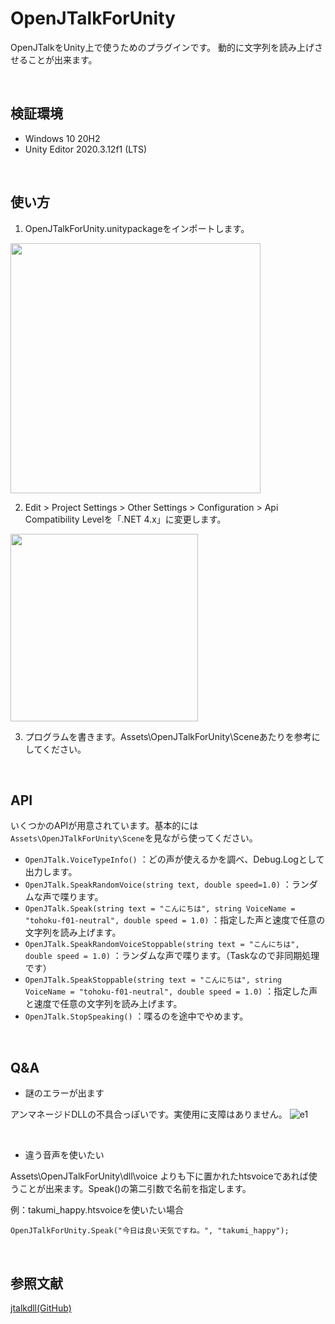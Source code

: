 # OpenJTalkForUnity
OpenJTalkをUnity上で使うためのプラグインです。
動的に文字列を読み上げさせることが出来ます。

<br>

## 検証環境
- Windows 10 20H2
- Unity Editor 2020.3.12f1 (LTS)

<br>

## 使い方
1. OpenJTalkForUnity.unitypackageをインポートします。

<img src="https://user-images.githubusercontent.com/33755507/129216066-e57e084a-2027-4d35-8f19-4ec0d4261dec.png" width="400">

2. Edit > Project Settings > Other Settings > Configuration > Api Compatibility Levelを「.NET 4.x」に変更します。
<img src="https://user-images.githubusercontent.com/33755507/129219061-f24d8638-56f9-405c-b91f-bc76951c6c4a.png" width="300">

3. プログラムを書きます。Assets\OpenJTalkForUnity\Sceneあたりを参考にしてください。

<br>

## API
いくつかのAPIが用意されています。基本的には`Assets\OpenJTalkForUnity\Scene`を見ながら使ってください。
- `OpenJTalk.VoiceTypeInfo()`
：どの声が使えるかを調べ、Debug.Logとして出力します。
- `OpenJTalk.SpeakRandomVoice(string text, double speed=1.0)`
：ランダムな声で喋ります。
- `OpenJTalk.Speak(string text = "こんにちは", string VoiceName = "tohoku-f01-neutral", double speed = 1.0)`
：指定した声と速度で任意の文字列を読み上げます。
- `OpenJTalk.SpeakRandomVoiceStoppable(string text = "こんにちは", double speed = 1.0)`
：ランダムな声で喋ります。（Taskなので非同期処理です）
- `OpenJTalk.SpeakStoppable(string text = "こんにちは", string VoiceName = "tohoku-f01-neutral", double speed = 1.0)`
：指定した声と速度で任意の文字列を読み上げます。
- `OpenJTalk.StopSpeaking()`
：喋るのを途中でやめます。

<br>

## Q&A
- 謎のエラーが出ます

アンマネージドDLLの不具合っぽいです。実使用に支障はありません。
![e1](https://user-images.githubusercontent.com/33755507/129216635-f21a0cfc-8ccc-4e49-bd61-496cdbf8f907.PNG)

<br>

- 違う音声を使いたい

Assets\OpenJTalkForUnity\dll\voice よりも下に置かれたhtsvoiceであれば使うことが出来ます。Speak()の第二引数で名前を指定します。

例：takumi_happy.htsvoiceを使いたい場合

`OpenJTalkForUnity.Speak("今日は良い天気ですね。", "takumi_happy");`

<br>

## 参照文献
[jtalkdll(GitHub)](https://github.com/rosmarinus/jtalkdll)
